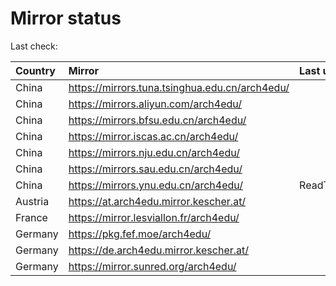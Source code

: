<script src="./time.js"></script>
# Mirror status
Last check: <script type="text/javascript">localize(1684257328.6322699);</script>

|Country|Mirror|Last update|
|:------|:-----|:----------|
|China|https://mirrors.tuna.tsinghua.edu.cn/arch4edu/|<script type="text/javascript">localize(1684218728);</script>|
|China|https://mirrors.aliyun.com/arch4edu/|<script type="text/javascript">localize(1684175332);</script>|
|China|https://mirrors.bfsu.edu.cn/arch4edu/|<script type="text/javascript">localize(1684218728);</script>|
|China|https://mirror.iscas.ac.cn/arch4edu/|<script type="text/javascript">localize(1684218728);</script>|
|China|https://mirrors.nju.edu.cn/arch4edu/|<script type="text/javascript">localize(1684175332);</script>|
|China|https://mirrors.sau.edu.cn/arch4edu/|<script type="text/javascript">localize(1673850842);</script>|
|China|https://mirrors.ynu.edu.cn/arch4edu/|ReadTimeout|
|Austria|https://at.arch4edu.mirror.kescher.at/|<script type="text/javascript">localize(1684218728);</script>|
|France|https://mirror.lesviallon.fr/arch4edu/|<script type="text/javascript">localize(1684218728);</script>|
|Germany|https://pkg.fef.moe/arch4edu/|<script type="text/javascript">localize(1684218728);</script>|
|Germany|https://de.arch4edu.mirror.kescher.at/|<script type="text/javascript">localize(1684218728);</script>|
|Germany|https://mirror.sunred.org/arch4edu/|<script type="text/javascript">localize(1684218728);</script>|

<script src="./tablefilter/tablefilter.js"></script>
<script src="./table.js"></script>